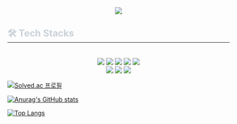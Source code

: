 <div align= "center">
    <img src="https://capsule-render.vercel.app/api?type=soft&color=0:ffffff,100:3ebbda&height=120&text=Sumin's%20GitHub&animation=fadeIn&fontColor=000000&fontSize=40" />
    </div>
    <div style="text-align: left;">
    <h2 style="border-bottom: 1px solid #21262d; color: #c9d1d9;"> 🛠️ Tech Stacks </h2> <br> 
    <div  align= "center"> <img src="https://img.shields.io/badge/C-A8B9CC?style=for-the-badge&logo=C&logoColor=white">
          <img src="https://img.shields.io/badge/C++-00599C?style=for-the-badge&logo=C%2B%2B&logoColor=white">
          <img src="https://img.shields.io/badge/Java-007396?style=for-the-badge&logo=Java&logoColor=white">
          <img src="https://img.shields.io/badge/Spring-6DB33F?style=for-the-badge&logo=Spring&logoColor=white">
          <img src="https://img.shields.io/badge/Spring Boot-6DB33F?style=for-the-badge&logo=Spring Boot&logoColor=white">
          <br/><img src="https://img.shields.io/badge/MySQL-4479A1?style=for-the-badge&logo=MySQL&logoColor=white">
          <img src="https://img.shields.io/badge/React-61DAFB?style=for-the-badge&logo=React&logoColor=white">
          <img src="https://img.shields.io/badge/Javascript-F7DF1E?style=for-the-badge&logo=Javascript&logoColor=white">
          </div>
    </div>
</div>
    

[![Solved.ac
프로필](http://mazassumnida.wtf/api/v2/generate_badge?boj=jangjeon)](https://solved.ac/jangjeon)

[![Anurag's GitHub stats](https://github-readme-stats.vercel.app/api?username=SuminJN)](https://github.com/SuminJN/github-readme-stats)

[![Top Langs](https://github-readme-stats.vercel.app/api/top-langs/?username=SuminJN&layout=compact)](https://github.com/깃허브아이디/github-readme-stats)
